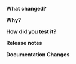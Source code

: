 <!-- Describe what has changed in this PR -->
**What changed?**


<!-- Tell your future self why have you made these changes -->
**Why?**


<!-- How have you verified this change? Tested locally? Added unit test/integration/acceptance test(s)? -->
**How did you test it?**

<!-- Is it notable for release? e.g. schema updates, configuration or data migration required? If so, please mention it. -->
**Release notes**

<!-- Are there any documentation updates that should be made for these changes? -->
**Documentation Changes**